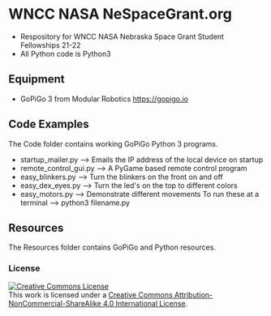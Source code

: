 # WNCC NASA NeSpaceGrant.org
- Respository for WNCC NASA Nebraska Space Grant Student Fellowships 21-22
- All Python code is Python3
## Equipment
- GoPiGo 3 from Modular Robotics https://gopigo.io
## Code Examples
The Code folder contains working GoPiGo Python 3 programs.
- startup_mailer.py --> Emails the IP address of the local device on startup
- remote_control_gui.py --> A PyGame based remote control program
- easy_blinkers.py --> Turn the blinkers on the front on and off
- easy_dex_eyes.py --> Turn the led's on the top to different colors
- easy_motors.py --> Demonstrate different movements
To run these at a terminal --> python3 filename.py
## Resources
The Resources folder contains GoPiGo and Python resources.
### License
<a rel="license" href="http://creativecommons.org/licenses/by-nc-sa/4.0/"><img alt="Creative Commons License" style="border-width:0" src="https://i.creativecommons.org/l/by-nc-sa/4.0/88x31.png" /></a><br />This work is licensed under a <a rel="license" href="http://creativecommons.org/licenses/by-nc-sa/4.0/">Creative Commons Attribution-NonCommercial-ShareAlike 4.0 International License</a>.
